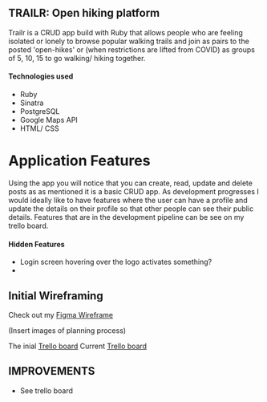 ## TRAILR: Open hiking platform 
Trailr is a CRUD app build with Ruby that allows people who are feeling isolated or lonely to browse popular walking trails and join as pairs to the posted 'open-hikes' or (when restrictions are lifted from COVID) as groups of 5, 10, 15 to go walking/ hiking together. 

#### Technologies used 
- Ruby 
- Sinatra
- PostgreSQL
- Google Maps API
- HTML/ CSS 

# Application Features 

Using the app you will notice that you can create, read, update and delete posts as as mentioned it is a basic CRUD app. As development progresses I would ideally like to have features where the user can have a profile and update the details on their profile so that other people can see their public details. Features that are in the development pipeline can be see on my trello board.

#### Hidden Features 

- Login screen hovering over the logo activates something? 
- 

## Initial Wireframing 

Check out my [Figma Wireframe](https://www.figma.com/file/MDJA29VCB2Cwx7YwBoSujw/Untitled?node-id=0%3A1)

(Insert images of planning process)

The inial [Trello board](https://imgur.com/7xkze9v)
Current [Trello board](https://trello.com/b/Gtl7giGf)


## IMPROVEMENTS 
- See trello board
